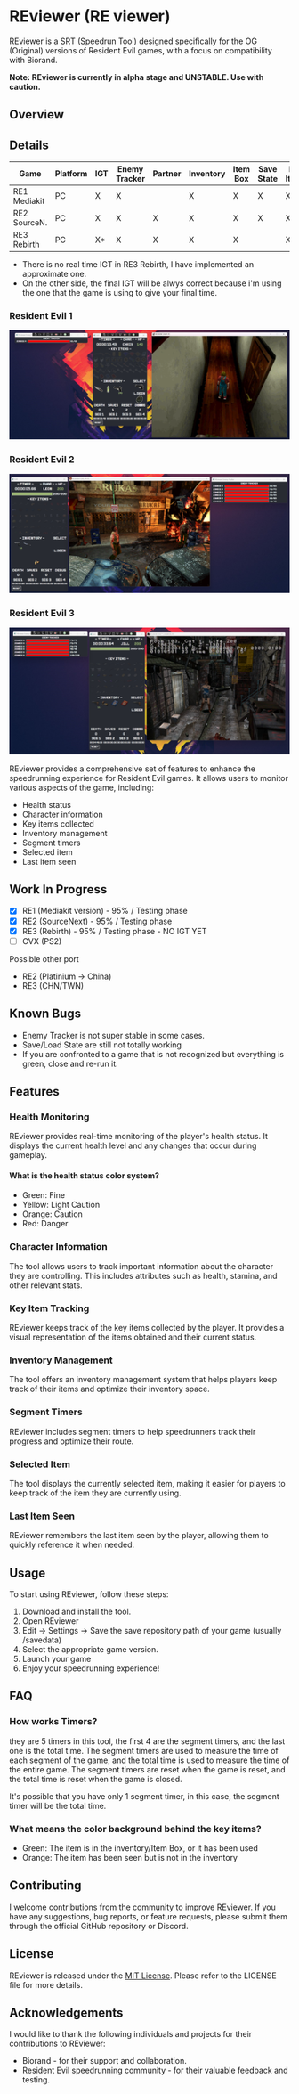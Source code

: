 # REviewer (RE viewer)

REviewer is a SRT (Speedrun Tool) designed specifically for the OG (Original) versions of Resident Evil games, with a focus on compatibility with Biorand.

**Note: REviewer is currently in alpha stage and UNSTABLE. Use with caution.**

## Overview

## Details
| Game           | Platform | IGT | Enemy Tracker | Partner | Inventory | Item Box | Save State | Key Items |
|----------------|----------|-----|---------------|---------|-----------|----------|------------|-----------|
| RE1 Mediakit   |  PC      | X | X | | X | X | X | X |
| RE2 SourceN.   |  PC      | X | X | X | X | X | X | X |
| RE3 Rebirth    |  PC      | X* | X | X | X | X | | X |

- There is no real time IGT in RE3 Rebirth, I have implemented an approximate one.
- On the other side, the final IGT will be alwys correct because i'm using the one that the game is using to give your final time.

### Resident Evil 1
![Alt Text](img/reviewer-re1.png)

### Resident Evil 2
![Alt Text](img/reviewer-re2.png)

### Resident Evil 3
![Alt Text](img/reviewer-re3.png)

REviewer provides a comprehensive set of features to enhance the speedrunning experience for Resident Evil games. It allows users to monitor various aspects of the game, including:

- Health status
- Character information
- Key items collected
- Inventory management
- Segment timers
- Selected item
- Last item seen

## Work In Progress

- [x] RE1 (Mediakit version) - 95% / Testing phase
- [X] RE2 (SourceNext) - 95% / Testing phase
- [X] RE3 (Rebirth) - 95% / Testing phase - NO IGT YET
- [ ] CVX (PS2)

Possible other port

- RE2 (Platinium -> China) 
- RE3 (CHN/TWN) 

## Known Bugs

- Enemy Tracker is not super stable in some cases.
- Save/Load State are still not totally working
- If you are confronted to a game that is not recognized but everything is green, close and re-run it.

## Features

### Health Monitoring

REviewer provides real-time monitoring of the player's health status. It displays the current health level and any changes that occur during gameplay.

#### What is the health status color system?

- Green: Fine
- Yellow: Light Caution
- Orange: Caution
- Red: Danger

### Character Information

The tool allows users to track important information about the character they are controlling. This includes attributes such as health, stamina, and other relevant stats.

### Key Item Tracking

REviewer keeps track of the key items collected by the player. It provides a visual representation of the items obtained and their current status.

### Inventory Management

The tool offers an inventory management system that helps players keep track of their items and optimize their inventory space.

### Segment Timers

REviewer includes segment timers to help speedrunners track their progress and optimize their route.

### Selected Item

The tool displays the currently selected item, making it easier for players to keep track of the item they are currently using.

### Last Item Seen

REviewer remembers the last item seen by the player, allowing them to quickly reference it when needed.

## Usage

To start using REviewer, follow these steps:

1. Download and install the tool. 
2. Open REviewer
3. Edit -> Settings -> Save the save repository path of your game (usually /savedata)
4. Select the appropriate game version.
5. Launch your game
6. Enjoy your speedrunning experience!

## FAQ

### How works Timers?

they are 5 timers in this tool, the first 4 are the segment timers, and the last one is the total time. The segment timers are used to measure the time of each segment of the game, and the total time is used to measure the time of the entire game. The segment timers are reset when the game is reset, and the total time is reset when the game is closed.

It's possible that you have only 1 segment timer, in this case, the segment timer will be the total time.

### What means the color background behind the key items?

- Green: The item is in the inventory/Item Box, or it has been used
- Orange: The item has been seen but is not in the inventory

## Contributing

I welcome contributions from the community to improve REviewer. If you have any suggestions, bug reports, or feature requests, please submit them through the official GitHub repository or Discord.

## License

REviewer is released under the [MIT License](https://opensource.org/licenses/MIT). Please refer to the LICENSE file for more details.

## Acknowledgements

I would like to thank the following individuals and projects for their contributions to REviewer:

- Biorand - for their support and collaboration.
- Resident Evil speedrunning community - for their valuable feedback and testing.
